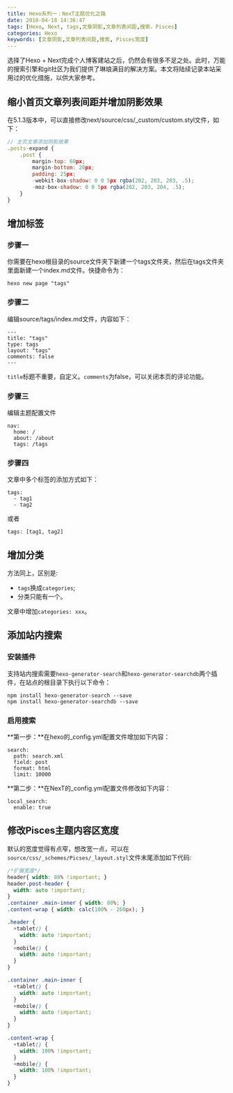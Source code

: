 ```yaml
---
title: Hexo系列一：NexT主题优化之路
date: 2018-04-18 14:36:47
tags: [Hexo, Next, tags,文章阴影,文章列表间距,搜索，Pisces]
categories: Hexo
keywords: [文章阴影,文章列表间距,搜索, Pisces宽度]
---
```

选择了Hexo + Next完成个人博客建站之后，仍然会有很多不足之处。此时，万能的搜索引擎和git社区为我们提供了琳琅满目的解决方案。本文将陆续记录本站采用过的优化措施，以供大家参考。
<!--more-->

## 缩小首页文章列表间距并增加阴影效果
在5.1.3版本中，可以直接修改next/source/css/_custom/custom.styl文件，如下：

```javascript
// 主页文章添加阴影效果
.posts-expand {
    .post {
        margin-top: 60px;
        margin-bottom: 20px;
        padding: 25px;
        -webkit-box-shadow: 0 0 5px rgba(202, 203, 203, .5);
        -moz-box-shadow: 0 0 5px rgba(202, 203, 204, .5);
    }
}
```

## 增加标签

### 步骤一
你需要在hexo根目录的source文件夹下新建一个tags文件夹，然后在tags文件夹里面新建一个index.md文件。快捷命令为：

```shell
hexo new page "tags"
```

### 步骤二
编辑source/tags/index.md文件，内容如下：

```
---
title: "tags"
type: tags
layout: "tags"
comments: false
---
```
`title`标题不重要，自定义。`comments`为false，可以关闭本页的评论功能。

### 步骤三
编辑主题配置文件

```
nav:
  home: /
  about: /about
  tags: /tags
```

### 步骤四
文章中多个标签的添加方式如下：

```
tags:
  - tag1
  - tag2
```
或者

```
tags: [tag1, tag2]
```
## 增加分类
方法同上，区别是:

* `tags`换成`categories`;
* 分类只能有一个。

文章中增加`categories: xxx`。
## 添加站内搜索
### 安装插件
支持站内搜索需要`hexo-generator-search`和`hexo-generator-searchdb`两个插件，在站点的根目录下执行以下命令：

```
npm install hexo-generator-search --save
npm install hexo-generator-searchdb --save
```
### 启用搜索
**第一步：**在hexo的_config.yml配置文件增加如下内容：

```
search:
  path: search.xml
  field: post
  format: html
  limit: 10000
```
**第二步：**在NexT的_config.yml配置文件修改如下内容：

```
local_search:
  enable: true
```

## 修改Pisces主题内容区宽度

默认的宽度觉得有点窄，想改宽一点，可以在`source/css/_schemes/Picses/_layout.styl`文件末尾添加如下代码:

```css
/*扩展宽度*/
header{ width: 80% !important; }
header.post-header {
  width: auto !important;
}
.container .main-inner { width: 80%; }
.content-wrap { width: calc(100% - 260px); }

.header {
  +tablet() {
    width: auto !important;
  }
  +mobile() {
    width: auto !important;
  }
}

.container .main-inner {
  +tablet() {
    width: auto !important;
  }
  +mobile() {
    width: auto !important;
  }
}

.content-wrap {
  +tablet() {
    width: 100% !important;
  }
  +mobile() {
    width: 100% !important;
  }
}
```